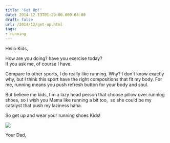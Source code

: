 ```yaml
---
title: 'Get Up!'
date: 2014-12-13T01:29:00.000-08:00
draft: false
url: /2014/12/get-up.html
tags: 
- running
---
```


Hello Kids,  
  
How are you doing? have you exercise today?  
If you ask me, of course I have.  
  
Compare to other sports, I do really like running. Why? I don't know exactly why, but I think this sport have the right compositions that fit my body. For me, running means you push refresh button for your body and soul.  
  
But believe me kids, I'm a lazy head person that choose pillow over running shoes, so i wish you Mama like running a bit too,  so she could be my catalyst that push my laziness haha.    
  
So get up and wear your running shoes Kids!  
  

[![](http://4.bp.blogspot.com/-MG17XOOuY38/VIwD6ZhMPPI/AAAAAAAAAqA/yC_fVHfDlWk/s1600/20141213_090104.jpg)](http://4.bp.blogspot.com/-MG17XOOuY38/VIwD6ZhMPPI/AAAAAAAAAqA/yC_fVHfDlWk/s1600/20141213_090104.jpg)

  

Your Dad,
